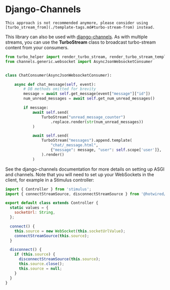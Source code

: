 # Django-Channels

```{warning}
This approach is not recommended anymore, please consider using [turbo_stream_from](./template-tags.md#turbo-stream-from) instead.
```

This library can also be used with [django-channels](https://channels.readthedocs.io/en/stable/). As with multiple streams, you can use the **TurboStream** class to broadcast turbo-stream content from your consumers.

```python
from turbo_helper import render_turbo_stream, render_turbo_stream_template
from channels.generic.websocket import AsyncJsonWebsocketConsumer


class ChatConsumer(AsyncJsonWebsocketConsumer):

    async def chat_message(self, event):
        # DB methods omitted for brevity
        message = await self.get_message(event["message"]["id"])
        num_unread_messages = await self.get_num_unread_messages()

        if message:
            await self.send(
                TurboStream("unread_message_counter")
                    .replace.render(str(num_unread_messages))
            )

            await self.send(
                TurboStream("messages").append.template(
                    "chat/_message.html",
                    {"message": message, "user": self.scope['user']},
                ).render()
            )
```

See the django-channels documentation for more details on setting up ASGI and channels. Note that you will need to set up your WebSockets in the client, for example in a Stimulus controller:

```javascript
import { Controller } from 'stimulus';
import { connectStreamSource, disconnectStreamSource } from '@hotwired/turbo';

export default class extends Controller {
  static values = {
    socketUrl: String,
  };

  connect() {
    this.source = new WebSocket(this.socketUrlValue);
    connectStreamSource(this.source);
  }

  disconnect() {
    if (this.source) {
      disconnectStreamSource(this.source);
      this.source.close();
      this.source = null;
    }
  }
}
```
